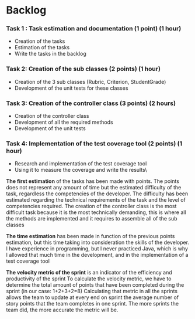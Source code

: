 # Backlog

### Task 1 : Task estimation and documentation (1 point) (1 hour)
* Creation of the tasks
* Estimation of the tasks
* Write the tasks in the backlog

### Task 2: Creation of the sub classes (2 points) (1 hour)
* Creation of the 3 sub classes (Rubric, Criterion, StudentGrade)
* Development of the unit tests for these classes

### Task 3: Creation of the controller class (3 points) (2 hours)
* Creation of the controller class
* Development of all the required methods
* Development of the unit tests

### Task 4: Implementation of the test coverage tool (2 points) (1 hour)
* Research and implementation of the test coverage tool
* Using it to measure the coverage and write the results\

**The first estimation** of the tasks has been made with points.
The points does not represent any amount of time but the estimated difficulty of the task, regardless the competencies of the developer.
The difficulty has been estimated regarding the technical requirements of the task and the level of competencies required.
The creation of the controller class is the most difficult task because it is the most technically demanding, this is where all the methods are implemented and it requires to assemble all of the sub classes

**The time estimation** has been made in function of the previous points estimation, but this time taking into consideration the skills of the developer.
I have experience in programming, but I never practiced Java, which is why I allowed that much time in the development, and in the implementation of a test coverage tool

**The velocity metric of the sprint** is an indicator of the efficiency and productivity of the sprint
To calculate the velocity metric, we have to determine the total amount of points that have been completed during the sprint (in our case: 1+2+3+2=8)
Calculating that metric in all the sprints allows the team to update at every end on sprint the average number of story points that the team completes in one sprint.
The more sprints the team did, the more accurate the metric will be.

